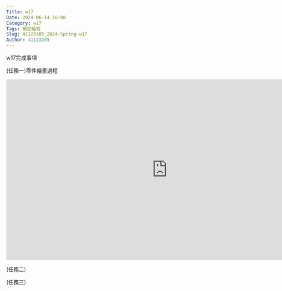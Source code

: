 ```yaml
---
Title: w17
Date: 2024-06-14 16:00
Category: w17
Tags: 網誌編寫
Slug: 41123105_2024-Spring-w17
Author: 41123105
---
```


w17完成事項

<!-- PELICAN_END_SUMMARY -->

(任務一)零件繪畫過程

<iframe width="853" height="480" src="https://www.youtube.com/embed/Fkzp5wWl1L4" title="cd2024 協同產品設計實習期末實習評量項目一, 學號 41123105" frameborder="0" allow="accelerometer; autoplay; clipboard-write; encrypted-media; gyroscope; picture-in-picture; web-share" referrerpolicy="strict-origin-when-cross-origin" allowfullscreen></iframe>


(任務二)


(任務三)


